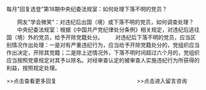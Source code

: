 每月"回复选登"第18期中央纪委法规室：如何处理下落不明的党员？










　　网友"学会微笑"：对违纪后出国（境）或下落不明的党员，如何调查处理？
　　中央纪委法规室：根据《中国共产党纪律处分条例》相关规定，对违纪后逃往国（境）外的党员，给予开除党籍处分。
　　对违纪后下落不明的党员，应当区别情况作出处理：一是对有严重违纪行为，应当给予开除党籍处分的，党组织应当作出决定，开除其党籍；二是除上述情况外，下落不明时间超过六个月的，党组织应当按照党章规定对其予以除名。对经审查认定的被审查人实施违纪行为所获得的利益，按照规定处理。


\>\>点击查看更多回复　　　　　　　　　　　　　　　\>\>点击进入留言咨询
